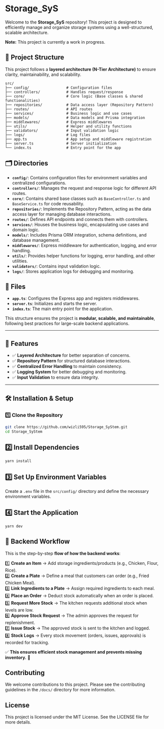 # Storage_SyS

Welcome to the **Storage_SyS** repository! This project is designed to efficiently manage and organize storage systems using a well-structured, scalable architecture.

**Note:** This project is currently a work in progress.

## 📁 Project Structure

This project follows a **layered architecture (N-Tier Architecture)** to ensure clarity, maintainability, and scalability.

```plaintext
src/
├── config/                 # Configuration files
├── controllers/            # Handles request/response
├── core/                   # Core logic (Base classes & shared functionalities)
├── repositories/           # Data access layer (Repository Pattern)
├── routes/                 # API routes
├── services/               # Business logic and use cases
├── models/                 # Data models and Prisma integration
├── middlewares/            # Express middlewares
├── utils/                  # Helper and utility functions
├── validators/             # Input validation logic
├── logs/                   # Log files
├── app.ts                  # App setup and middleware registration
├── server.ts               # Server initialization
└── index.ts                # Entry point for the app
```

## 🗂 Directories

- **`config/`**: Contains configuration files for environment variables and centralized configurations.
- **`controllers/`**: Manages the request and response logic for different API routes.
- **`core/`**: Contains shared base classes such as `BaseController.ts` and `BaseService.ts` for code reusability.
- **`repositories/`**: Implements the Repository Pattern, acting as the data access layer for managing database interactions.
- **`routes/`**: Defines API endpoints and connects them with controllers.
- **`services/`**: Houses the business logic, encapsulating use cases and domain logic.
- **`models/`**: Includes Prisma ORM integration, schema definitions, and database management.
- **`middlewares/`**: Express middleware for authentication, logging, and error handling.
- **`utils/`**: Provides helper functions for logging, error handling, and other utilities.
- **`validators/`**: Contains input validation logic.
- **`logs/`**: Stores application logs for debugging and monitoring.

## 📜 Files

- **`app.ts`**: Configures the Express app and registers middlewares.
- **`server.ts`**: Initializes and starts the server.
- **`index.ts`**: The main entry point for the application.

This structure ensures the project is **modular, scalable, and maintainable**, following best practices for large-scale backend applications.

---

## 🚀 Features

- ✅ **Layered Architecture** for better separation of concerns.
- ✅ **Repository Pattern** for structured database interactions.
- ✅ **Centralized Error Handling** to maintain consistency.
- ✅ **Logging System** for better debugging and monitoring.
- ✅ **Input Validation** to ensure data integrity.

---

## 🛠 Installation & Setup

### **1️⃣ Clone the Repository**

```sh
git clone https://github.com/wizli595/Storage_SyStem.git
cd Storage_SyStem
```

## 2️⃣ Install Dependencies

```sh
yarn install
```

## 3️⃣ Set Up Environment Variables

Create a `.env` file in the `src/config/` directory and define the necessary environment variables.

## 4️⃣ Start the Application

```sh
yarn dev
```

## 📜 Backend Workflow

This is the step-by-step **flow of how the backend works**:

1️⃣ **Create an Item** → Add storage ingredients/products (e.g., Chicken, Flour, Rice).  
2️⃣ **Create a Plate** → Define a meal that customers can order (e.g., Fried Chicken Meal).  
3️⃣ **Link Ingredients to a Plate** → Assign required ingredients to each meal.  
4️⃣ **Place an Order** → Deduct stock automatically when an order is placed.  
5️⃣ **Request More Stock** → The kitchen requests additional stock when levels are low.  
6️⃣ **Approve Stock Request** → The admin approves the request for replenishment.  
7️⃣ **Issue Stock** → The approved stock is sent to the kitchen and logged.  
8️⃣ **Stock Logs** → Every stock movement (orders, issues, approvals) is recorded for tracking.

✅ **This ensures efficient stock management and prevents missing inventory.** 🚀

## Contributing

We welcome contributions to this project. Please see the contributing guidelines in the `/docs/` directory for more information.

## License

This project is licensed under the MIT License. See the LICENSE file for more details.
